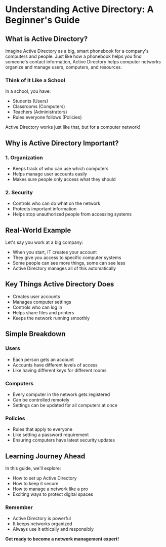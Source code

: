# Understanding Active Directory: A Beginner's Guide

## What is Active Directory?

Imagine Active Directory as a big, smart phonebook for a company's computers and people. Just like how a phonebook helps you find someone's contact information, Active Directory helps computer networks organize and manage users, computers, and resources.

### Think of It Like a School

In a school, you have:
- Students (Users)
- Classrooms (Computers)
- Teachers (Administrators)
- Rules everyone follows (Policies)

Active Directory works just like that, but for a computer network!

## Why is Active Directory Important?

### 1. Organization
- Keeps track of who can use which computers
- Helps manage user accounts easily
- Makes sure people only access what they should

### 2. Security
- Controls who can do what on the network
- Protects important information
- Helps stop unauthorized people from accessing systems

## Real-World Example

Let's say you work at a big company:
- When you start, IT creates your account
- They give you access to specific computer systems
- Some people can see more things, some can see less
- Active Directory manages all of this automatically

## Key Things Active Directory Does

- Creates user accounts
- Manages computer settings
- Controls who can log in
- Helps share files and printers
- Keeps the network running smoothly

## Simple Breakdown

### Users
- Each person gets an account
- Accounts have different levels of access
- Like having different keys for different rooms

### Computers
- Every computer in the network gets registered
- Can be controlled remotely
- Settings can be updated for all computers at once

### Policies
- Rules that apply to everyone
- Like setting a password requirement
- Ensuring computers have latest security updates

## Learning Journey Ahead

In this guide, we'll explore:
- How to set up Active Directory
- How to keep it secure
- How to manage a network like a pro
- Exciting ways to protect digital spaces

### Remember
- Active Directory is powerful
- It keeps networks organized
- Always use it ethically and responsibly

**Get ready to become a network management expert!**
